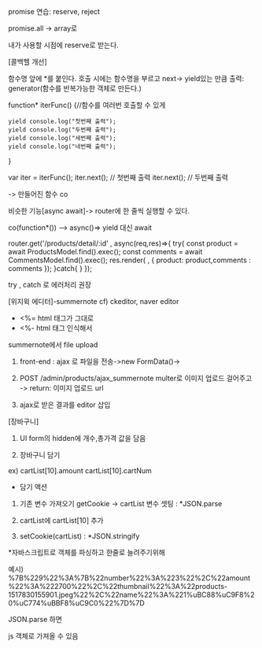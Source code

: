 promise 연습: reserve, reject

promise.all -> array로



내가 사용할 시점에 reserve로 받는다.

[콜백헬 개선]

함수명 앞에 *를 붙인다. 호출 시에는 함수명을 부르고 next-> yield있는 만큼 출력: generator(함수를 반복가능한 객체로 만든다.)

function* iterFunc() {//함수를 여러번 호출할 수 있게

    yield console.log("첫번째 출력");
    yield console.log("두번째 출력");
    yield console.log("세번째 출력");
    yield console.log("네번째 출력");

}

var iter = iterFunc();
iter.next();   // 첫번째 출력
iter.next();   // 두번째 출력

-> 만들어진 함수 co

비슷한 기능[async await]-> router에 한 줄씩 실행할 수 있다.

co(function*()) ——> async()=> yield 대신 await

router.get('/products/detail/:id' , async(req,res)=>{
    try{
        const product = await ProductsModel.find().exec();
        const comments = await CommentsModel.find().exec();
        res.render(  , { product: product,comments : comments });
    }catch{
    }
});

try , catch 로 에러처리 권장


[위지윅 에디터]-summernote
cf) ckeditor, naver editor

- <%= html 태그가 그대로
- <%- html 태그 인식해서

summernote에서 file upload

1. front-end : ajax 로 파일을 전송->new FormData()->

2. POST /admin/products/ajax_summernote
multer로 이미지 업로드 걸어주고
-> return: 이미지 업로드 url

3. ajax로 받은 결과를 editor 삽입


[장바구니]
1. UI
form의 hidden에 개수,총가격 값을 담음

2. 장바구니 담기

ex)
cartList[10].amount
cartList[10].cartNum

- 담기 액션

1. 기존 변수 가져오기 getCookie -> cartList 변수 셋팅 : *JSON.parse

2. cartList에 cartList[10] 추가

3. setCookie(cartList) : *JSON.stringify

*자바스크립트로 객체를 파싱하고 한줄로 늘려주기위해

예시)
%7B%229%22%3A%7B%22number%22%3A%223%22%2C%22amount%22%3A%222700%22%2C%22thumbnail%22%3A%22products-1517830155901.jpeg%22%2C%22name%22%3A%221%uBC88%uC9F8%20%uC774%uBBF8%uC9C0%22%7D%7D

JSON.parse 하면 

js 객체로 가져올 수 있음
